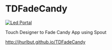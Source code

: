 TDFadeCandy
===========

[![Led Portal](http://img.youtube.com/vi/nPB034gUK3IE/0.jpg)](http://www.youtube.com/watch?v=nPB034gUK3I)

Touch Designer to Fade Candy App using Spout 

http://jhurlbut.github.io/TDFadeCandy
